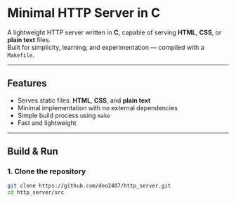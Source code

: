 # Minimal HTTP Server in C

A lightweight HTTP server written in **C**, capable of serving **HTML**, **CSS**, or **plain text** files.  
Built for simplicity, learning, and experimentation — compiled with a `Makefile`.

---

## Features
- Serves static files: **HTML**, **CSS**, and **plain text**
- Minimal implementation with no external dependencies
- Simple build process using `make`
- Fast and lightweight

---

## Build & Run

### 1. Clone the repository
```bash
git clone https://github.com/deo2407/http_server.git
cd http_server/src

